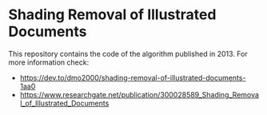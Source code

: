 # Shading Removal of Illustrated Documents

This repository contains the code of the algorithm published in 2013. For more information check:

- https://dev.to/dmo2000/shading-removal-of-illustrated-documents-1aa0
- https://www.researchgate.net/publication/300028589_Shading_Removal_of_Illustrated_Documents